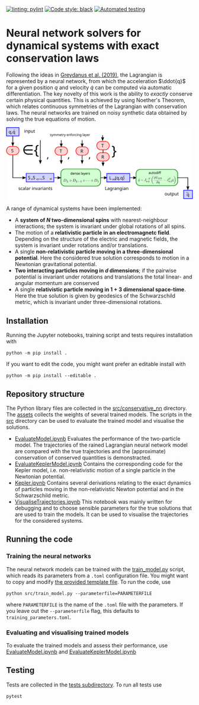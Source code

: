 [![linting: pylint](https://img.shields.io/badge/linting-pylint-yellowgreen)](https://github.com/PyCQA/pylint)
[![Code style: black](https://img.shields.io/badge/code%20style-black-000000.svg)](https://github.com/psf/black)
[![Automated testing](https://github.com/eikehmueller/mlconservation_code/actions/workflows/python-app.yml/badge.svg)](https://github.com/eikehmueller/mlconservation_code/actions/workflows/python-app.yml)

# Neural network solvers for dynamical systems with exact conservation laws
Following the ideas in [Greydanus et al. (2019)](https://arxiv.org/abs/1906.01563), the Lagrangian is represented by a neural network, from which the acceleration $\ddot{q}$ for a given position $q$ and velocity $\dot{q}$ can be computed via automatic differentiation. The key novelty of this work is the ability to *exactly* conserve certain physical quantities. This is achieved by using Noether's Theorem, which relates continuous symmetries of the Lagrangian with conservation laws. The neural networks are trained on noisy synthetic data obtained by solving the true equations of motion.

![Neural network architecture](figures/network_architecture.svg)

A range of dynamical systems have been implemented:
* A **system of $N$ two-dimensional spins** with nearest-neighbour interactions; the system is invariant under global rotations of all spins.
* The motion of a **relativistic particle in an electromagnetc field**. Depending on the structure of the electric and magnetic fields, the system is invariant under rotations and/or translations.
* A single **non-relativistic particle moving in a three-dimensional potential**. Here the considered true solution corresponds to motion in a Newtonian gravitational potential.
* **Two interacting particles moving in $d$ dimensions**; if the pairwise potential is invariant under rotations and translations the total linear- and angular momentum are conserved
* A single **relativistic particle moving in $1+3$ dimensional space-time**. Here the true solution is given by geodesics of the Schwarzschild metric, which is invariant under three-dimensional rotations.

## Installation
Running the Jupyter notebooks, training script and tests requires installation with

```
python -m pip install .
```

If you want to edit the code, you might want prefer an editable install with

```
python -m pip install --editable .
```


## Repository structure
The Python library files are collected in the [src/conservative_nn](./src/conservative_nn) directory. The [assets](./directory) collects the weights of several trained models. The scripts in the [src](./src) directory can be used to evaluate the trained model and visualise the solutions.
* [EvaluateModel.ipynb](./src/EvaluateModel.ipynb) Evaluates the performance of the two-particle model. The trajectories of the rained Lagrangian neural network model are compared with the true trajectories and the (approximate) conservation of conserved quantities is demonstracted.
* [EvaluateKeplerModel.ipynb](./src/EvaluateKeplerModel.ipynb) Contains the corresponding code for the Kepler model, i.e. non-relativistic motion of a single particle in the Newtonian potential.
* [Kepler.ipynb](./src/Kepler.ipynb) Contains several derivations relating to the exact dynamics of particles moving in the non-relativistic Newton potential and in the Schwarzschild metric.
* [VisualiseTrajectories.ipynb](./src/VisualiseTrajectories.ipynb) This notebook was mainly written for debugging and to choose sensible parameters for the true solutions that are used to train the models. It can be used to visualise the trajectories for the considered systems.

## Running the code
### Training the neural networks
The neural network models can be trained with the [train_model.py](src/train_model.py) script, which reads its parameters from a `.toml` configuration file. You might want to copy and modify [the provided template file](training_parameters_template.toml). To run the code, use

```
python src/train_model.py --parameterfile=PARAMETERFILE
```

where `PARAMETERFILE` is the name of the `.toml` file with the parameters. If you leave out the `--parameterfile` flag, this defaults to `training_parameters.toml`.

### Evaluating and visualising trained models
To evaluate the trained models and assess their performance, use [EvaluateModel.ipynb](EvaluateModel.ipynb) and [EvaluateKeplerModel.ipynb](EvaluateKeplerModel.ipynb)

## Testing
Tests are collected in the [tests subdirectory](tests). To run all tests use

```
pytest
```